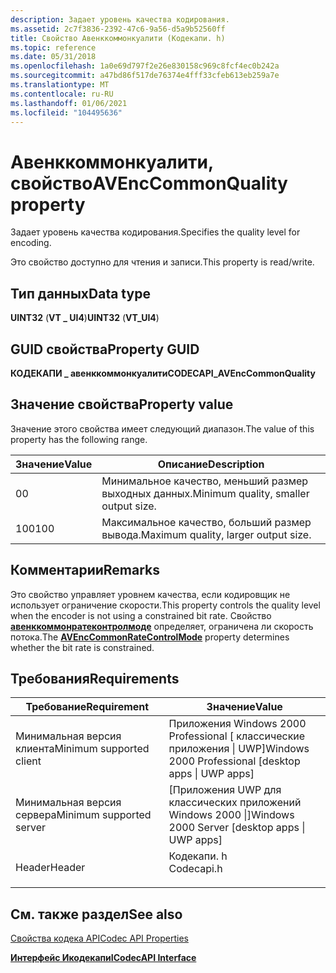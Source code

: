 ```yaml
---
description: Задает уровень качества кодирования.
ms.assetid: 2c7f3836-2392-47c6-9a56-d5a9b52560ff
title: Свойство Авенккоммонкуалити (Кодекапи. h)
ms.topic: reference
ms.date: 05/31/2018
ms.openlocfilehash: 1a0e69d797f2e26e830158c969c8fcf4ec0b242a
ms.sourcegitcommit: a47bd86f517de76374e4fff33cfeb613eb259a7e
ms.translationtype: MT
ms.contentlocale: ru-RU
ms.lasthandoff: 01/06/2021
ms.locfileid: "104495636"
---
```

# <a name="avenccommonquality-property"></a><span data-ttu-id="ce5f2-103">Авенккоммонкуалити, свойство</span><span class="sxs-lookup"><span data-stu-id="ce5f2-103">AVEncCommonQuality property</span></span>

<span data-ttu-id="ce5f2-104">Задает уровень качества кодирования.</span><span class="sxs-lookup"><span data-stu-id="ce5f2-104">Specifies the quality level for encoding.</span></span>

<span data-ttu-id="ce5f2-105">Это свойство доступно для чтения и записи.</span><span class="sxs-lookup"><span data-stu-id="ce5f2-105">This property is read/write.</span></span>

## <a name="data-type"></a><span data-ttu-id="ce5f2-106">Тип данных</span><span class="sxs-lookup"><span data-stu-id="ce5f2-106">Data type</span></span>

<span data-ttu-id="ce5f2-107">**UINT32** (**VT \_ UI4**)</span><span class="sxs-lookup"><span data-stu-id="ce5f2-107">**UINT32** (**VT\_UI4**)</span></span>

## <a name="property-guid"></a><span data-ttu-id="ce5f2-108">GUID свойства</span><span class="sxs-lookup"><span data-stu-id="ce5f2-108">Property GUID</span></span>

<span data-ttu-id="ce5f2-109">**КОДЕКАПИ \_ авенккоммонкуалити**</span><span class="sxs-lookup"><span data-stu-id="ce5f2-109">**CODECAPI\_AVEncCommonQuality**</span></span>

## <a name="property-value"></a><span data-ttu-id="ce5f2-110">Значение свойства</span><span class="sxs-lookup"><span data-stu-id="ce5f2-110">Property value</span></span>

<span data-ttu-id="ce5f2-111">Значение этого свойства имеет следующий диапазон.</span><span class="sxs-lookup"><span data-stu-id="ce5f2-111">The value of this property has the following range.</span></span>



| <span data-ttu-id="ce5f2-112">Значение</span><span class="sxs-lookup"><span data-stu-id="ce5f2-112">Value</span></span> | <span data-ttu-id="ce5f2-113">Описание</span><span class="sxs-lookup"><span data-stu-id="ce5f2-113">Description</span></span>                           |
|-------|---------------------------------------|
| <span data-ttu-id="ce5f2-114">0</span><span class="sxs-lookup"><span data-stu-id="ce5f2-114">0</span></span>     | <span data-ttu-id="ce5f2-115">Минимальное качество, меньший размер выходных данных.</span><span class="sxs-lookup"><span data-stu-id="ce5f2-115">Minimum quality, smaller output size.</span></span> |
| <span data-ttu-id="ce5f2-116">100</span><span class="sxs-lookup"><span data-stu-id="ce5f2-116">100</span></span>   | <span data-ttu-id="ce5f2-117">Максимальное качество, больший размер вывода.</span><span class="sxs-lookup"><span data-stu-id="ce5f2-117">Maximum quality, larger output size.</span></span>  |



 

## <a name="remarks"></a><span data-ttu-id="ce5f2-118">Комментарии</span><span class="sxs-lookup"><span data-stu-id="ce5f2-118">Remarks</span></span>

<span data-ttu-id="ce5f2-119">Это свойство управляет уровнем качества, если кодировщик не использует ограничение скорости.</span><span class="sxs-lookup"><span data-stu-id="ce5f2-119">This property controls the quality level when the encoder is not using a constrained bit rate.</span></span> <span data-ttu-id="ce5f2-120">Свойство [**авенккоммонратеконтролмоде**](avenccommonratecontrolmode-property.md) определяет, ограничена ли скорость потока.</span><span class="sxs-lookup"><span data-stu-id="ce5f2-120">The [**AVEncCommonRateControlMode**](avenccommonratecontrolmode-property.md) property determines whether the bit rate is constrained.</span></span>

## <a name="requirements"></a><span data-ttu-id="ce5f2-121">Требования</span><span class="sxs-lookup"><span data-stu-id="ce5f2-121">Requirements</span></span>



| <span data-ttu-id="ce5f2-122">Требование</span><span class="sxs-lookup"><span data-stu-id="ce5f2-122">Requirement</span></span> | <span data-ttu-id="ce5f2-123">Значение</span><span class="sxs-lookup"><span data-stu-id="ce5f2-123">Value</span></span> |
|-------------------------------------|---------------------------------------------------------------------------------------|
| <span data-ttu-id="ce5f2-124">Минимальная версия клиента</span><span class="sxs-lookup"><span data-stu-id="ce5f2-124">Minimum supported client</span></span><br/> | <span data-ttu-id="ce5f2-125">Приложения Windows 2000 Professional \[ классические приложения \| UWP\]</span><span class="sxs-lookup"><span data-stu-id="ce5f2-125">Windows 2000 Professional \[desktop apps \| UWP apps\]</span></span><br/>                     |
| <span data-ttu-id="ce5f2-126">Минимальная версия сервера</span><span class="sxs-lookup"><span data-stu-id="ce5f2-126">Minimum supported server</span></span><br/> | <span data-ttu-id="ce5f2-127">\[Приложения UWP для классических приложений Windows 2000 \|\]</span><span class="sxs-lookup"><span data-stu-id="ce5f2-127">Windows 2000 Server \[desktop apps \| UWP apps\]</span></span><br/>                           |
| <span data-ttu-id="ce5f2-128">Header</span><span class="sxs-lookup"><span data-stu-id="ce5f2-128">Header</span></span><br/>                   | <dl> <span data-ttu-id="ce5f2-129"><dt>Кодекапи. h</dt></span><span class="sxs-lookup"><span data-stu-id="ce5f2-129"><dt>Codecapi.h</dt></span></span> </dl> |



## <a name="see-also"></a><span data-ttu-id="ce5f2-130">См. также раздел</span><span class="sxs-lookup"><span data-stu-id="ce5f2-130">See also</span></span>

<dl> <dt>

[<span data-ttu-id="ce5f2-131">Свойства кодека API</span><span class="sxs-lookup"><span data-stu-id="ce5f2-131">Codec API Properties</span></span>](codec-api-properties.md)
</dt> <dt>

[<span data-ttu-id="ce5f2-132">**Интерфейс Икодекапи**</span><span class="sxs-lookup"><span data-stu-id="ce5f2-132">**ICodecAPI Interface**</span></span>](/windows/desktop/api/Strmif/nn-strmif-icodecapi)
</dt> </dl>

 

 




